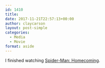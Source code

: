 ```yaml
---
id: 1410
title: 
date: 2017-11-21T22:57:13+00:00
author: claycarson
layout: post-simple
categories: 
  - Media
  - Movie
format: aside
---
```

I finished watching [Spider-Man: Homecoming](https://youtu.be/n9DwoQ7HWvI).